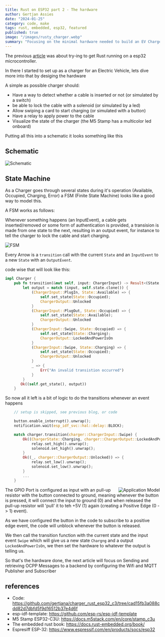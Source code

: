 ```yaml
---
title: Rust on ESP32 part 2 - The hardware
author: Gertjan Assies
date: "2024-01-25"
category: code, make
tags: rust, embedded, esp32, featured
published: true
image: "/images/rusty_charger.webp"
summary: "Focusing on the minimal hardware needed to build an EV Charger with Rust on a ESP32"
---
```


<script lang="ts">
    import { Lightbox } from 'svelte-lightbox';
</script>

The previous [article](/blog/240101_rust_on_esp32) was about try-ing to get Rust running on a esp32 microcontroller.

In there I started to set up as a charger for an Electric Vehicle, lets dive more into that by desiging the hardware

A simple as possible charger should:

 * Have a way to detect whether a cable is inserted or not (or simulated by a switch)
 * be able to lock the cable with a solenoid (or simulated by a led)
 * Allow swiping a card to start charging (or simulated with a button)
 * Have a relay to apply power to the cable
 * Visualize the state of the charger (the M5 Stamp has a multicolor led onboard)

Putting all this into a schematic it looks something like this

## Schematic
![Schematic](/images/schematic.png)

## State Machine

As a Charger goes through several states during it's operation (Available, Occupied, Charging, Error) 
a FSM (Finite State Machine) looks like a good way to model this.

A FSM works as follows:

Whenever something happens (an InputEvent), a cable gets inserted/removed or some form of authentication is provided, a transision is made from one state to the next, resulting in an output event, for instance to tell the charger to lock the cable and start charging.

![FSM](/images/charger_eps32_state_diagram.png)

Every Arrow is a `transition` call with the current `State` and an `InputEvent` to a new `State` with an `OutputEvent`.

code wise that will look like this:

```rust
impl Charger {
    pub fn transition(&mut self, input: ChargerInput) -> Result<(State, ChargerOutput), Error) {
        let output = match (input, self.state.clone()) {
            (ChargerInput::PlugIn, State::Available) => {
                self.set_state(State::Occupied);
                ChargerOutput::Unlocked
            }
            (ChargerInput::PlugOut, State::Occupied) => {
                self.set_state(State::Available);
                ChargerOutput::Unlocked
            }
            (ChargerInput::Swipe, State::Occupied) => {
                self.set_state(State::Charging);
                ChargerOutput::LockedAndPowerIsOn
            }
            (ChargerInput::Swipe, State::Charging) => {
                self.set_state(State::Occupied);
                ChargerOutput::Unlocked
            }
            _ => {
                Err("An invalid transistion occurred")
            }
        }
       Ok((self.get_state(), output))
    }
```
So now all it left is a bit of logic to do the transitions whenever an event happens

```rust
    // setup is skipped, see previous blog, or code

    button.enable_interrupt().unwrap();
    notification.wait(esp_idf_svc::hal::delay::BLOCK);

    match charger.transition(charger::ChargerInput::Swipe) {
        Ok((ChargerState::Charging, charger::ChargerOutput::LockedAndPowerIsOn)) => {
            relay.set_high().unwrap();
            solenoid.set_high().unwrap();
        }
        Ok((_, charger::ChargerOutput::Unlocked)) => {
            relay.set_low().unwrap();
            solenoid.set_low().unwrap();
        }
        ...
    }
```

<Lightbox><img alt="Application Model" src="/images/pullupresistor.png" style="float:right;margin-left:20px;" /></Lightbox>

The GPIO Port is configured as input with an pull-up resistor with the button connected to ground, meaning whenever the button is pressed, it will connect the input to ground (0) and when released the pull-up resistor will 'pull' it to teh +5V (1) again (creating a Positive Edge (0 -> 1) event).

As we have configured the button in the code to subscribe to a positive edge event, the code will unblock whenever the button is released.

We then call the transition function with the current state and the input event `Swipe` which will give us a new state `Chargng` and a output `LockedAndPowerIsOn`, we then set the hardware to whatever the output is telling us.


So that's the hardware done, the next article will focus on Sending and retrieving OCPP Messages to a backend by configuring the Wifi and MQTT Publisher and Subscriber

## references
* Code: https://github.com/gertjana/charger_rust_esp32_c3/tree/cad15fb3a088cdd82d7dbfd5f9d16512b37e4d6f
* esp-idf-template: https://github.com/esp-rs/esp-idf-template
* M5 Stamp ESP32-C3U: https://docs.m5stack.com/en/core/stamp_c3u
* The embedded rust book:  https://docs.rust-embedded.org/book/
* Espresiff ESP-32: https://www.espressif.com/en/products/socs/esp32


